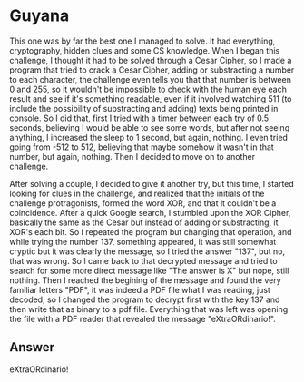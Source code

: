 # Guyana

This one was by far the best one I managed to solve. It had everything, cryptography, hidden clues and some CS knowledge. When I began this challenge, I thought it had to be solved through a Cesar Cipher, so I made a program that tried to crack a Cesar Cipher, adding or substracting a number to each character, the challenge even tells you that that number is between 0 and 255, so it wouldn't be impossible to check with the human eye each result and see if it's something readable, even if it involved watching 511 (to include the possibility of substracting and adding) texts being printed in console. So I did that, first I tried with a timer between each try of 0.5 seconds, believing I would be able to see some words, but after not seeing anything, I increased the sleep to 1 second, but again, nothing. I even tried going from -512 to 512, believing that maybe somehow it wasn't in that number, but again, nothing. Then I decided to move on to another challenge.

After solving a couple, I decided to give it another try, but this time, I started looking for clues in the challenge, and realized that the initials of the challenge protragonists, formed the word XOR, and that it couldn't be a coincidence. After a quick Google search, I stumbled upon the XOR Cipher, basically the same as the Cesar but instead of adding or substracting, it XOR's each bit. So I repeated the program but changing that operation, and while trying the number 137, something appeared, it was still somewhat cryptic but it was clearly the message, so I tried the answer "137", but no, that was wrong. So I came back to that decrypted message and tried to search for some more direct message like "The answer is X" but nope, still nothing. Then I reached the begining of the message and found the very familiar letters "PDF", it was indeed a PDF file what I was reading, just decoded, so I changed the program to decrypt first with the key 137 and then write that as binary to a pdf file. Everything that was left was opening the file with a PDF reader that revealed the message "eXtraORdinario!".

## Answer

eXtraORdinario!